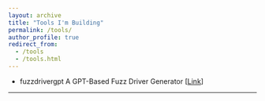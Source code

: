 ```yaml
---
layout: archive
title: "Tools I'm Building"
permalink: /tools/
author_profile: true
redirect_from:
  - /tools
  - /tools.html
---
```


- <span class="badge badge-info">fuzzdrivergpt</span> A GPT-Based Fuzz Driver Generator [<a href="https://github.com/occia/fuzzdrivergpt" >Link</a>] 

---
